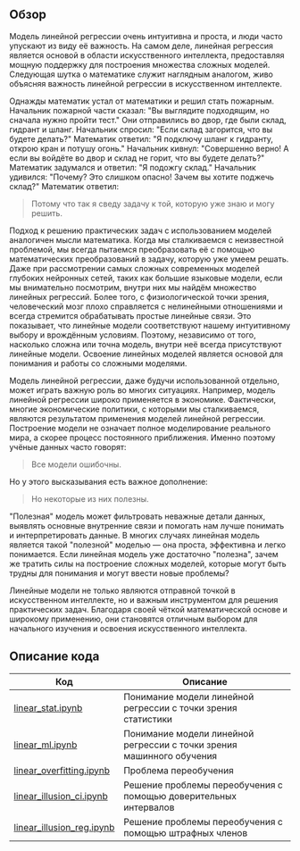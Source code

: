 ## Обзор

Модель линейной регрессии очень интуитивна и проста, и люди часто упускают из виду её важность. На самом деле, линейная регрессия является основой в области искусственного интеллекта, предоставляя мощную поддержку для построения множества сложных моделей. Следующая шутка о математике служит наглядным аналогом, живо объясняя важность линейной регрессии в искусственном интеллекте.

Однажды математик устал от математики и решил стать пожарным. Начальник пожарной части сказал: "Вы выглядите подходящим, но сначала нужно пройти тест." Они отправились во двор, где были склад, гидрант и шланг. Начальник спросил: "Если склад загорится, что вы будете делать?" Математик ответил: "Я подключу шланг к гидранту, открою кран и потушу огонь." Начальник кивнул: "Совершенно верно! А если вы войдёте во двор и склад не горит, что вы будете делать?" Математик задумался и ответил: "Я подожгу склад." Начальник удивился: "Почему? Это слишком опасно! Зачем вы хотите поджечь склад?" Математик ответил:

> Потому что так я сведу задачу к той, которую уже знаю и могу решить.

Подход к решению практических задач с использованием моделей аналогичен мысли математика. Когда мы сталкиваемся с неизвестной проблемой, мы всегда пытаемся преобразовать её с помощью математических преобразований в задачу, которую уже умеем решать. Даже при рассмотрении самых сложных современных моделей глубоких нейронных сетей, таких как большие языковые модели, если мы внимательно посмотрим, внутри них мы найдём множество линейных регрессий. Более того, с физиологической точки зрения, человеческий мозг плохо справляется с нелинейными отношениями и всегда стремится обрабатывать простые линейные связи. Это показывает, что линейные модели соответствуют нашему интуитивному выбору и врождённым условиям. Поэтому, независимо от того, насколько сложна или точна модель, внутри неё всегда присутствуют линейные модели. Освоение линейных моделей является основой для понимания и работы со сложными моделями.

Модель линейной регрессии, даже будучи использованной отдельно, может играть важную роль во многих ситуациях. Например, модель линейной регрессии широко применяется в экономике. Фактически, многие экономические политики, с которыми мы сталкиваемся, являются результатом применения моделей линейной регрессии. Построение модели не означает полное моделирование реального мира, а скорее процесс постоянного приближения. Именно поэтому учёные данных часто говорят:

> Все модели ошибочны.

Но у этого высказывания есть важное дополнение:

> Но некоторые из них полезны.

"Полезная" модель может фильтровать неважные детали данных, выявлять основные внутренние связи и помогать нам лучше понимать и интерпретировать данные. В многих случаях линейная модель является такой "полезной" моделью — она проста, эффективна и легко понимается. Если линейная модель уже достаточно "полезна", зачем же тратить силы на построение сложных моделей, которые могут быть трудны для понимания и могут ввести новые проблемы?

Линейные модели не только являются отправной точкой в искусственном интеллекте, но и важным инструментом для решения практических задач. Благодаря своей чёткой математической основе и широкому применению, они становятся отличным выбором для начального изучения и освоения искусственного интеллекта.

## Описание кода

| Код | Описание |
| --- | --- |
| [linear_stat.ipynb](linear_stat.ipynb) | Понимание модели линейной регрессии с точки зрения статистики |
| [linear_ml.ipynb](linear_ml.ipynb) | Понимание модели линейной регрессии с точки зрения машинного обучения |
| [linear_overfitting.ipynb](linear_overfitting.ipynb) | Проблема переобучения |
| [linear_illusion_ci.ipynb](linear_illusion_ci.ipynb) | Решение проблемы переобучения с помощью доверительных интервалов |
| [linear_illusion_reg.ipynb](linear_illusion_reg.ipynb) | Решение проблемы переобучения с помощью штрафных членов |
